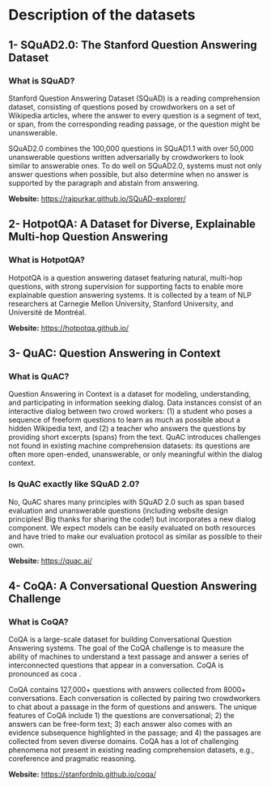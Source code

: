 # Description of the datasets

## 1- SQuAD2.0: The Stanford Question Answering Dataset

### What is SQuAD?
Stanford Question Answering Dataset (SQuAD) is a reading comprehension dataset, consisting of questions posed by crowdworkers on a set of Wikipedia articles, where the answer to every question is a segment of text, or span, from the corresponding reading passage, or the question might be unanswerable.

SQuAD2.0 combines the 100,000 questions in SQuAD1.1 with over 50,000 unanswerable questions written adversarially by crowdworkers to look similar to answerable ones. To do well on SQuAD2.0, systems must not only answer questions when possible, but also determine when no answer is supported by the paragraph and abstain from answering.

**Website:** https://rajpurkar.github.io/SQuAD-explorer/

## 2- HotpotQA: A Dataset for Diverse, Explainable Multi-hop Question Answering
### What is HotpotQA?
HotpotQA is a question answering dataset featuring natural, multi-hop questions, with strong supervision for supporting facts to enable more explainable question answering systems. It is collected by a team of NLP researchers at Carnegie Mellon University, Stanford University, and Université de Montréal.

**Website:** https://hotpotqa.github.io/

## 3- QuAC: Question Answering in Context

### What is QuAC?
Question Answering in Context is a dataset for modeling, understanding, and participating in information seeking dialog. Data instances consist of an interactive dialog between two crowd workers: (1) a student who poses a sequence of freeform questions to learn as much as possible about a hidden Wikipedia text, and (2) a teacher who answers the questions by providing short excerpts (spans) from the text. QuAC introduces challenges not found in existing machine comprehension datasets: its questions are often more open-ended, unanswerable, or only meaningful within the dialog context.

### Is QuAC exactly like SQuAD 2.0?
No, QuAC shares many principles with SQuAD 2.0 such as span based evaluation and unanswerable questions (including website design principles! Big thanks for sharing the code!) but incorporates a new dialog component. We expect models can be easily evaluated on both resources and have tried to make our evaluation protocol as similar as possible to their own.


**Website:** https://quac.ai/

## 4- CoQA: A Conversational Question Answering Challenge 

### What is CoQA?
CoQA is a large-scale dataset for building Conversational Question Answering systems. The goal of the CoQA challenge is to measure the ability of machines to understand a text passage and answer a series of interconnected questions that appear in a conversation. CoQA is pronounced as coca .

CoQA contains 127,000+ questions with answers collected from 8000+ conversations. Each conversation is collected by pairing two crowdworkers to chat about a passage in the form of questions and answers. The unique features of CoQA include 1) the questions are conversational; 2) the answers can be free-form text; 3) each answer also comes with an evidence subsequence highlighted in the passage; and 4) the passages are collected from seven diverse domains. CoQA has a lot of challenging phenomena not present in existing reading comprehension datasets, e.g., coreference and pragmatic reasoning.

**Website:** https://stanfordnlp.github.io/coqa/
